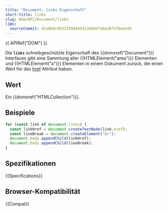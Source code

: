 ```yaml
---
title: "Document: links Eigenschaft"
short-title: links
slug: Web/API/Document/links
l10n:
  sourceCommit: 41a8b9c9832359d445d136b6d7a8a28737badc6b
---
```


{{ APIRef("DOM") }}

Die **`links`** schreibgeschützte Eigenschaft des {{domxref("Document")}} Interfaces gibt eine Sammlung aller {{HTMLElement("area")}} Elementen und {{HTMLElement("a")}} Elementen in einem Dokument zurück, die einen Wert für das [href](/de/docs/Web/HTML/Element/a#href) Attribut haben.

## Wert

Ein {{domxref("HTMLCollection")}}.

## Beispiele

```js
for (const link of document.links) {
  const linkHref = document.createTextNode(link.href);
  const lineBreak = document.createElement("br");
  document.body.appendChild(linkHref);
  document.body.appendChild(lineBreak);
}
```

## Spezifikationen

{{Specifications}}

## Browser-Kompatibilität

{{Compat}}
